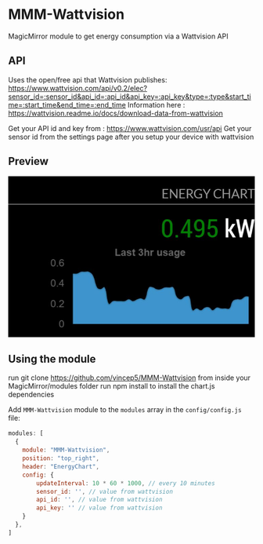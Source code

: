 # MMM-Wattvision
MagicMirror module to get energy consumption via a Wattvision API

## API
Uses the open/free api that Wattvision publishes: https://www.wattvision.com/api/v0.2/elec?sensor_id=:sensor_id&api_id=:api_id&api_key=:api_key&type=:type&start_time=:start_time&end_time=:end_time
Information here : https://wattvision.readme.io/docs/download-data-from-wattvision

Get your API id and key from : https://www.wattvision.com/usr/api
Get your sensor id from the settings page after you setup your device with wattvision

## Preview
![screenshot1](screenshot1.JPG)

## Using the module
run git clone https://github.com/vincep5/MMM-Wattvision from inside your MagicMirror/modules folder
run npm install to install the chart.js dependencies


Add `MMM-Wattvision` module to the `modules` array in the `config/config.js` file:
````javascript
modules: [
  {
    module: "MMM-Wattvision",
    position: "top_right",
    header: "EnergyChart",
    config: {
        updateInterval: 10 * 60 * 1000, // every 10 minutes
        sensor_id: '', // value from wattvision
        api_id: '', // value from wattvision
        api_key: '' // value from wattvision
    }
  },
]
